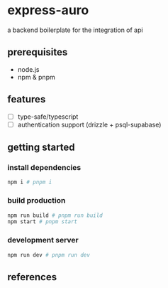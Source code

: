 # express-auro
a backend boilerplate for the integration of api

## prerequisites
- node.js
- npm & pnpm

## features
- [ ] type-safe/typescript
- [ ] authentication support (drizzle + psql-supabase)

## getting started
### install dependencies
```bash
npm i # pnpm i
```

### build production
```bash
npm run build # pnpm run build
npm start # pnpm start
```

### development server
```bash
npm run dev # pnpm run dev
```

## references


